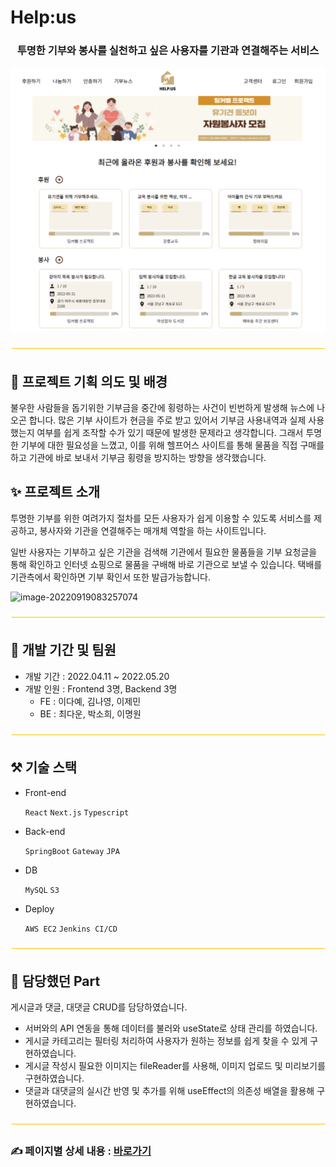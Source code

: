 #                                            Help:us



<h3 align="center">
    투명한 기부와 봉사를 실천하고 싶은 사용자를 기관과 연결해주는 서비스
</h3>

![mainpage](./image/Mainpage.png)



![line](./image/line.png)

## 📖 프로젝트 기획 의도 및 배경

불우한 사람들을 돕기위한 기부금을 중간에 횡령하는 사건이 빈번하게 발생해 뉴스에 나오곤 합니다. 많은 기부 사이트가 현금을 주로 받고 있어서 기부금 사용내역과 실제 사용했는지 여부를 쉽게 조작할 수가 있기 때문에 발생한 문제라고 생각합니다. 그래서 투명한 기부에 대한 필요성을 느꼈고, 이를 위해 헬프어스 사이트를 통해 물품을 직접 구매를 하고 기관에 바로 보내서 기부금 횡령을 방지하는 방향을 생각했습니다. 





## ✨ 프로젝트 소개

투명한 기부를 위한 여려가지 절차를 모든 사용자가 쉽게 이용할 수 있도록 서비스를 제공하고, 봉사자와 기관을 연결해주는 매개체 역할을 하는 사이트입니다.

일반 사용자는 기부하고 싶은 기관을 검색해 기관에서 필요한 물품들을 기부 요청글을 통해 확인하고 인터넷 쇼핑으로 물품을 구배해 바로 기관으로 보낼 수 있습니다. 택배를 기관측에서 확인하면 기부 확인서 또한 발급가능합니다.

![image-20220919083257074](https://user-images.githubusercontent.com/82032072/192347764-9e2e6df2-20bc-4c8a-8ee9-87f5587728eb.png)

![line](./image/line.png)

## 🌿 개발 기간 및 팀원

- 개발 기간 : 2022.04.11 ~ 2022.05.20
- 개발 인원 : Frontend 3명, Backend 3명
  - FE : 이다예, 김나영, 이제민
  - BE : 최다운, 박소희, 이명원

![line](./image/line.png)

## ⚒️ 기술 스택

- Front-end
  
    `React` `Next.js` `Typescript` 
    
- Back-end
  
    `SpringBoot` `Gateway` `JPA`
    
- DB
  
    `MySQL` `S3`
    
- Deploy
  
    `AWS EC2` `Jenkins CI/CD`

![line](./image/line.png)

## 🔖 담당했던 Part

게시글과 댓글, 대댓글 CRUD를 담당하였습니다. 

- 서버와의 API 연동을 통해 데이터를 불러와 useState로 상태 관리를 하였습니다.
- 게시글 카테고리는 필터링 처리하여 사용자가 원하는 정보를 쉽게 찾을 수 있게 구현하였습니다.
- 게시글 작성시 필요한 이미지는 fileReader를 사용해, 이미지 업로드 및 미리보기를 구현하였습니다.
- 댓글과 대댓글의 실시간 반영 및 추가를 위해 useEffect의 의존성 배열을 활용해 구현하였습니다.

![line](./image/line.png)

### ✍️ 페이지별 상세 내용 : [바로가기](https://www.notion.so/dayelee/Help-us-512aa38abf114fb0b58995c19bbcca3c?pvs=4)
